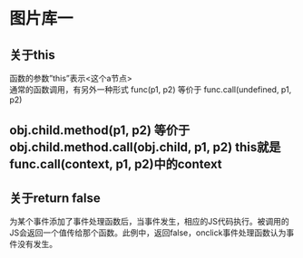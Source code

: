 图片库一
=====

 关于this
 ------ 
 函数的参数”this”表示<这个a节点> <br/>
 通常的函数调用，有另外一种形式
 func(p1, p2) 等价于
func.call(undefined, p1, p2)

obj.child.method(p1, p2) 等价于
obj.child.method.call(obj.child, p1, p2)
this就是func.call(context, p1, p2)中的context
 ------
 关于return false
 ------
 为某个事件添加了事件处理函数后，当事件发生，相应的JS代码执行。被调用的JS会返回一个值传给那个函数。此例中，返回false，onclick事件处理函数认为事件没有发生。
 
 
